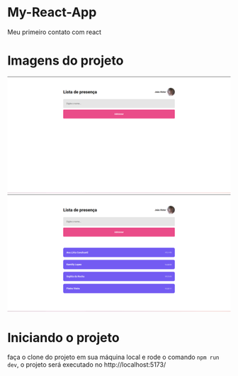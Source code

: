 # My-React-App
Meu primeiro contato com react

# Imagens do projeto

![Tela inicial](/public/imgs/Captura%20de%20tela%20de%202023-03-21%2015-21-12.png)<br>
![Tela inicial com conteúdo](/public/imgs/Captura%20de%20tela%20de%202023-03-21%2015-22-24.png)

# Iniciando o projeto

faça o clone do projeto em sua máquina local e rode o comando <code>npm run dev</code>, o projeto será executado no http://localhost:5173/

